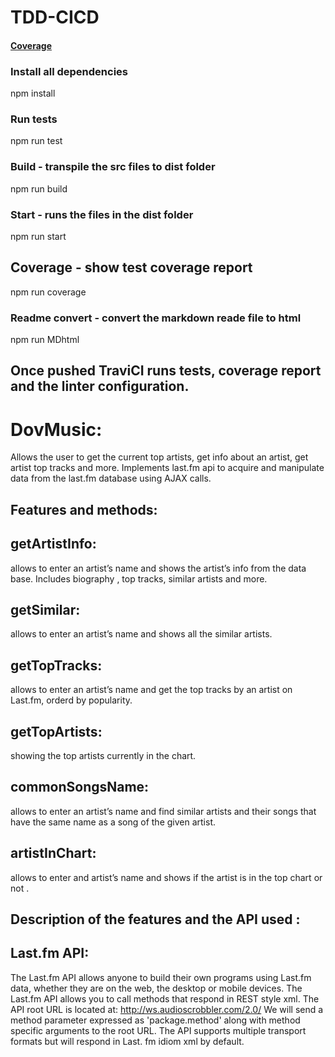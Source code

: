 # TDD-CICD
#### [Coverage](coverage)

### Install all dependencies 
npm install
### Run tests
npm run test
### Build - transpile the src files to dist folder 
npm run build
### Start - runs the files in the dist folder
npm run start 
## Coverage - show test coverage report 
npm run coverage
### Readme convert - convert the markdown reade file to html
npm run MDhtml

## Once pushed TraviCI runs tests, coverage report and the linter configuration.

# DovMusic:
Allows the user to get the current top artists, get info about an artist, get artist top tracks and more.
Implements last.fm api to acquire and manipulate data from the last.fm database using AJAX calls.

## Features and methods:

## getArtistInfo:
 allows to enter an artist’s name and shows the artist’s info from the data base. Includes biography , top tracks, similar artists and more.

## getSimilar: 
allows to enter an artist’s name and shows all the  similar artists.

## getTopTracks: 
allows to enter an artist’s name and get the top tracks by an artist on Last.fm, orderd by popularity.

## getTopArtists: 
showing the top artists currently in the chart.

## commonSongsName: 
allows to enter an artist’s name and find similar artists and their songs that have the same name as a song of the given artist. 

## artistInChart: 
allows to enter and artist’s name and shows if the artist is in the top chart or not .

## Description of the features and the API used :
## Last.fm API:
The Last.fm API allows anyone to build their own programs using Last.fm data, whether they are on the web, the desktop or mobile devices.
The Last.fm API allows you to call methods that respond in REST style xml.
The API root URL is located at: http://ws.audioscrobbler.com/2.0/ 
We will send a method parameter expressed as 'package.method' along with method specific arguments to the root URL.
The API supports multiple transport formats but will respond in Last. fm idiom xml by default.
